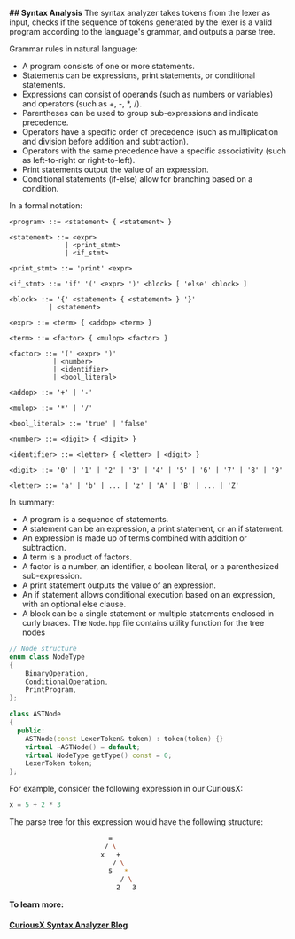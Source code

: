 **## Syntax Analysis**
The syntax analyzer takes tokens from the lexer as input, checks if the sequence of tokens generated by the lexer is a valid program according to the language's grammar, and outputs a parse tree.

Grammar rules in natural language:
- A program consists of one or more statements.
- Statements can be expressions, print statements, or conditional statements.
- Expressions can consist of operands (such as numbers or variables) and operators (such as +, -, *, /).
- Parentheses can be used to group sub-expressions and indicate precedence.
- Operators have a specific order of precedence (such as multiplication and division before addition and subtraction).
- Operators with the same precedence have a specific associativity (such as left-to-right or right-to-left).
- Print statements output the value of an expression.
- Conditional statements (if-else) allow for branching based on a condition.

In a formal notation:

```
<program> ::= <statement> { <statement> }

<statement> ::= <expr>
              | <print_stmt>
              | <if_stmt>

<print_stmt> ::= 'print' <expr>

<if_stmt> ::= 'if' '(' <expr> ')' <block> [ 'else' <block> ]

<block> ::= '{' <statement> { <statement> } '}'
          | <statement>

<expr> ::= <term> { <addop> <term> }

<term> ::= <factor> { <mulop> <factor> }

<factor> ::= '(' <expr> ')'
           | <number>
           | <identifier>
           | <bool_literal>

<addop> ::= '+' | '-'

<mulop> ::= '*' | '/'

<bool_literal> ::= 'true' | 'false'

<number> ::= <digit> { <digit> }

<identifier> ::= <letter> { <letter> | <digit> }

<digit> ::= '0' | '1' | '2' | '3' | '4' | '5' | '6' | '7' | '8' | '9'

<letter> ::= 'a' | 'b' | ... | 'z' | 'A' | 'B' | ... | 'Z'
```

In summary:
- A program is a sequence of statements.
- A statement can be an expression, a print statement, or an if statement.
- An expression is made up of terms combined with addition or subtraction.
- A term is a product of factors.
- A factor is a number, an identifier, a boolean literal, or a parenthesized sub-expression.
- A print statement outputs the value of an expression.
- An if statement allows conditional execution based on an expression, with an optional else clause.
- A block can be a single statement or multiple statements enclosed in curly braces.
The `Node.hpp` file contains utility function for the tree nodes

```c++
// Node structure
enum class NodeType
{
    BinaryOperation,
    ConditionalOperation,
    PrintProgram,
};

class ASTNode
{
  public:
    ASTNode(const LexerToken& token) : token(token) {}
    virtual ~ASTNode() = default;
    virtual NodeType getType() const = 0;
    LexerToken token;
};
```
For example, consider the following expression in our CuriousX:

```c
x = 5 + 2 * 3
```

The parse tree for this expression would have the following structure:
```sh
                         =
                        / \
                       x   +
                          / \
                         5   *
                            / \
                           2   3

```



__To learn more:__
#### [CuriousX Syntax Analyzer Blog](https://jenniferchukwu.com/posts/syntaxanalysis)

